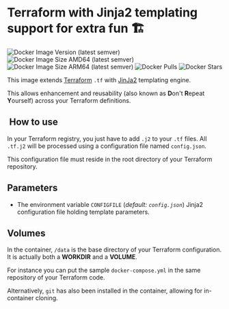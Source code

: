 # Terraform with Jinja2 templating support for extra fun 🏗️

![Docker Image Version (latest semver)](https://img.shields.io/docker/v/oorabona/terraform?sort=semver)
![Docker Image Size AMD64 (latest semver)](https://img.shields.io/docker/image-size/oorabona/terraform?arch=amd64&sort=semver)
![Docker Image Size ARM64 (latest semver)](https://img.shields.io/docker/image-size/oorabona/terraform?arch=arm64&sort=semver)
![Docker Pulls](https://img.shields.io/docker/pulls/oorabona/terraform)
![Docker Stars](https://img.shields.io/docker/stars/oorabona/terraform)

This image extends [Terraform](https://www.terraform.io) `.tf` with [JinJa2](http://jinja.pocoo.org/) templating engine.

This allows enhancement and reusability (also known as **D**on't **R**epeat **Y**ourself) across your Terraform definitions.

##  How to use

In your Terraform registry, you just have to add `.j2` to your `.tf` files.
All `.tf.j2` will be processed using a configuration file named `config.json`.

This configuration file must reside in the root directory of your Terraform repository.

## Parameters

* The environment variable `CONFIGFILE` (*default: `config.json`*) Jinja2 configuration file holding template parameters.

## Volumes

In the container, `/data` is the base directory of your Terraform configuration.
It is actually both a **WORKDIR** and a **VOLUME**.

For instance you can put the sample `docker-compose.yml` in the same repository of your Terraform code.

Alternatively, `git` has also been installed in the container, allowing for in-container cloning.
